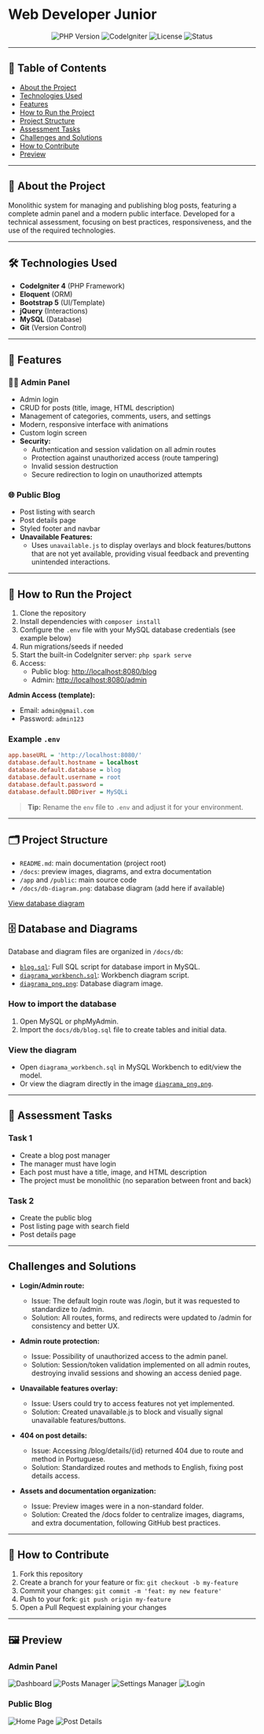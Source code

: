 # Web Developer Junior

<p align="center">
  <img src="https://img.shields.io/badge/PHP-8.1%2B-blue" alt="PHP Version"/>
  <img src="https://img.shields.io/badge/CodeIgniter-4.x-red" alt="CodeIgniter"/>
  <img src="https://img.shields.io/badge/License-MIT-green" alt="License"/>
  <img src="https://img.shields.io/badge/Status-In%20Development-yellow" alt="Status"/>
</p>

---

## 📑 Table of Contents
- [About the Project](#about-the-project)
- [Technologies Used](#technologies-used)
- [Features](#features)
- [How to Run the Project](#how-to-run-the-project)
- [Project Structure](#project-structure)
- [Assessment Tasks](#assessment-tasks)
- [Challenges and Solutions](#challenges-and-solutions)
- [How to Contribute](#how-to-contribute)
- [Preview](#preview)

---

## 📝 About the Project
Monolithic system for managing and publishing blog posts, featuring a complete admin panel and a modern public interface. Developed for a technical assessment, focusing on best practices, responsiveness, and the use of the required technologies.

---

## 🛠️ Technologies Used
- **CodeIgniter 4** (PHP Framework)
- **Eloquent** (ORM)
- **Bootstrap 5** (UI/Template)
- **jQuery** (Interactions)
- **MySQL** (Database)
- **Git** (Version Control)

---

## 🚀 Features

### 👨‍💻 Admin Panel
- Admin login
- CRUD for posts (title, image, HTML description)
- Management of categories, comments, users, and settings
- Modern, responsive interface with animations
- Custom login screen
- **Security:**
  - Authentication and session validation on all admin routes
  - Protection against unauthorized access (route tampering)
  - Invalid session destruction
  - Secure redirection to login on unauthorized attempts

### 🌐 Public Blog
- Post listing with search
- Post details page
- Styled footer and navbar
- **Unavailable Features:**
  - Uses `unavailable.js` to display overlays and block features/buttons that are not yet available, providing visual feedback and preventing unintended interactions.

---

## 🏁 How to Run the Project

1. Clone the repository
2. Install dependencies with `composer install`
3. Configure the `.env` file with your MySQL database credentials (see example below)
4. Run migrations/seeds if needed
5. Start the built-in CodeIgniter server: `php spark serve`
6. Access:
   - Public blog: [http://localhost:8080/blog](http://localhost:8080/blog)
   - Admin: [http://localhost:8080/admin](http://localhost:8080/admin)

**Admin Access (template):**
- Email: `admin@gmail.com`
- Password: `admin123`

### Example `.env`
```ini
app.baseURL = 'http://localhost:8080/'
database.default.hostname = localhost
database.default.database = blog
database.default.username = root
database.default.password =
database.default.DBDriver = MySQLi
```

> **Tip:** Rename the `env` file to `.env` and adjust it for your environment.

---

## 🗂️ Project Structure
- `README.md`: main documentation (project root)
- `/docs`: preview images, diagrams, and extra documentation
- `/app` and `/public`: main source code
- `/docs/db-diagram.png`: database diagram (add here if available)

[View database diagram](docs/db-diagram.png) <!-- Remove or adjust if not available -->

## 🗄️ Database and Diagrams

Database and diagram files are organized in `/docs/db`:

- [`blog.sql`](docs/db/blog.sql): Full SQL script for database import in MySQL.
- [`diagrama_workbench.sql`](docs/db/diagrama_workbench.sql): Workbench diagram script.
- [`diagrama_png.png`](docs/db/diagrama_png.png): Database diagram image.

### How to import the database
1. Open MySQL or phpMyAdmin.
2. Import the `docs/db/blog.sql` file to create tables and initial data.

### View the diagram
- Open `diagrama_workbench.sql` in MySQL Workbench to edit/view the model.
- Or view the diagram directly in the image [`diagrama_png.png`](docs/db/diagrama_png.png).

---

## 📄 Assessment Tasks

### Task 1
- Create a blog post manager
- The manager must have login
- Each post must have a title, image, and HTML description
- The project must be monolithic (no separation between front and back)

### Task 2
- Create the public blog
- Post listing page with search field
- Post details page

---

## Challenges and Solutions

- **Login/Admin route:**
  - Issue: The default login route was /login, but it was requested to standardize to /admin.
  - Solution: All routes, forms, and redirects were updated to /admin for consistency and better UX.

- **Admin route protection:**
  - Issue: Possibility of unauthorized access to the admin panel.
  - Solution: Session/token validation implemented on all admin routes, destroying invalid sessions and showing an access denied page.

- **Unavailable features overlay:**
  - Issue: Users could try to access features not yet implemented.
  - Solution: Created unavailable.js to block and visually signal unavailable features/buttons.

- **404 on post details:**
  - Issue: Accessing /blog/details/{id} returned 404 due to route and method in Portuguese.
  - Solution: Standardized routes and methods to English, fixing post details access.

- **Assets and documentation organization:**
  - Issue: Preview images were in a non-standard folder.
  - Solution: Created the /docs folder to centralize images, diagrams, and extra documentation, following GitHub best practices.

---

## 🤝 How to Contribute

1. Fork this repository
2. Create a branch for your feature or fix: `git checkout -b my-feature`
3. Commit your changes: `git commit -m 'feat: my new feature'`
4. Push to your fork: `git push origin my-feature`
5. Open a Pull Request explaining your changes

---

## 🖼️ Preview

### Admin Panel

![Dashboard](docs/DashboardManager.png)
![Posts Manager](docs/PostsManager.png)
![Settings Manager](docs/SettingsManager.png)
![Login](docs/AuthPage.png)

### Public Blog

![Home Page](docs/BlogHome.png)
![Post Details](docs/BlogDetailsPosts.png)
